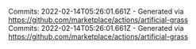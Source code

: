 Commits: 2022-02-14T05:26:01.661Z - Generated via https://github.com/marketplace/actions/artificial-grass
<br>
Commits: 2022-02-14T05:26:01.661Z - Generated via https://github.com/marketplace/actions/artificial-grass
<br>
